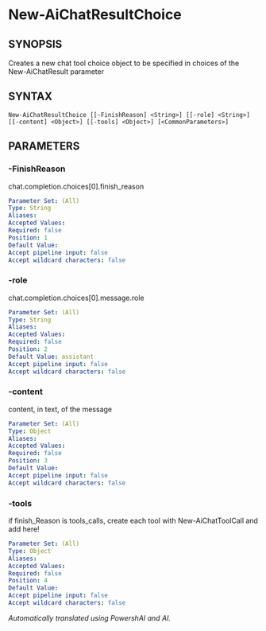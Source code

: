 ﻿---
external help file: powershai-help.xml
schema: 2.0.0
powershai: true
---

# New-AiChatResultChoice

## SYNOPSIS <!--!= @#Synop !-->
Creates a new chat tool choice object to be specified in choices of the New-AiChatResult parameter

## SYNTAX <!--!= @#Syntax !-->

```
New-AiChatResultChoice [[-FinishReason] <String>] [[-role] <String>] [[-content] <Object>] [[-tools] <Object>] [<CommonParameters>]
```

## PARAMETERS <!--!= @#Params !-->

### -FinishReason
chat.completion.choices[0].finish_reason

```yml
Parameter Set: (All)
Type: String
Aliases: 
Accepted Values: 
Required: false
Position: 1
Default Value: 
Accept pipeline input: false
Accept wildcard characters: false
```

### -role
chat.completion.choices[0].message.role

```yml
Parameter Set: (All)
Type: String
Aliases: 
Accepted Values: 
Required: false
Position: 2
Default Value: assistant
Accept pipeline input: false
Accept wildcard characters: false
```

### -content
content, in text, of the message

```yml
Parameter Set: (All)
Type: Object
Aliases: 
Accepted Values: 
Required: false
Position: 3
Default Value: 
Accept pipeline input: false
Accept wildcard characters: false
```

### -tools
if finish_Reason is tools_calls, create each tool with New-AiChatToolCall and add here!

```yml
Parameter Set: (All)
Type: Object
Aliases: 
Accepted Values: 
Required: false
Position: 4
Default Value: 
Accept pipeline input: false
Accept wildcard characters: false
```


<!--PowershaiAiDocBlockStart-->
_Automatically translated using PowershAI and AI._
<!--PowershaiAiDocBlockEnd-->

